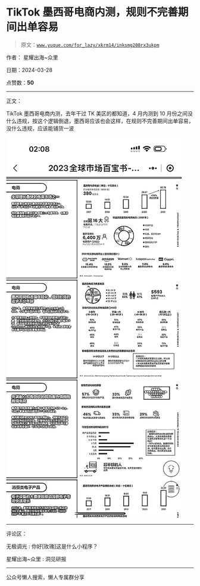 # TikTok 墨西哥电商内测，规则不完善期间出单容易

> 原文：[`www.yuque.com/for_lazy/xkrm14/inksmg208rx3ukpm`](https://www.yuque.com/for_lazy/xkrm14/inksmg208rx3ukpm)

作者： 星耀出海~众里

日期：2024-03-28

点赞数：**50**

* * *

正文：

TikTok 墨西哥电商内测，去年干过 TK 美区的都知道，4 月内测到 10 月份之间没什么违规，按这个逻辑倒退，墨西哥应该也会这样，在规则不完善期间出单容易，没什么违规，应该能铺货一波

![](img/439cf4dcddb43cb0ee6d5f289becfee7.png)

* * *

评论区：

无极调光 : 你好[玫瑰]这是什么小程序？

星耀出海~众里 : 洞见研报

* * *

公众号懒人搜索，懒人专属群分享